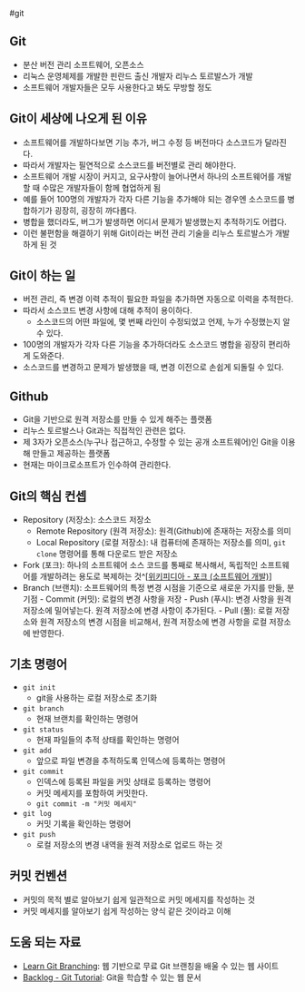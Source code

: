 #git

## Git
- 분산 버전 관리 소프트웨어, 오픈소스
- 리눅스 운영체제를 개발한 핀란드 출신 개발자 리누스 토르발스가 개발
- 소프트웨어 개발자들은 모두 사용한다고 봐도 무방할 정도

## Git이 세상에 나오게 된 이유 
- 소프트웨어를 개발하다보면 기능 추가, 버그 수정 등 버전마다 소스코드가 달라진다.
- 따라서 개발자는 필연적으로 소스코드를 버전별로 관리 해야한다.
- 소프트웨어 개발 시장이 커지고, 요구사항이 늘어나면서 하나의 소프트웨어를 개발할 때 수많은 개발자들이 함께 협업하게 됨
- 예를 들어 100명의 개발자가 각자 다른 기능을 추가해야 되는 경우엔 소스코드를 병합하기가 굉장히, 굉장히 까다롭다.
- 병합을 했더라도, 버그가 발생하면 어디서 문제가 발생했는지 추적하기도 어렵다.
- 이런 불편함을 해결하기 위해 Git이라는 버전 관리 기술을 리누스 토르발스가 개발하게 된 것

## Git이 하는 일
- 버전 관리, 즉 변경 이력 추적이 필요한 파일을 추가하면 자동으로 이력을 추적한다.
- 따라서 소스코드 변경 사항에 대해 추적이 용이하다.
	- 소스코드의 어떤 파일에, 몇 번째 라인이 수정되었고 언제, 누가 수정했는지 알 수 있다.
- 100명의 개발자가 각자 다른 기능을 추가하더라도 소스코드 병합을 굉장히 편리하게 도와준다.
- 소스코드를 변경하고 문제가 발생했을 때, 변경 이전으로 손쉽게 되돌릴 수 있다.

## Github
- Git을 기반으로 원격 저장소를 만들 수 있게 해주는 플랫폼
- 리누스 토르발스나 Git과는 직접적인 관련은 없다.
- 제 3자가 오픈소스(누구나 접근하고, 수정할 수 있는 공개 소프트웨어)인 Git을 이용해 만들고 제공하는 플랫폼
- 현재는 마이크로소프트가 인수하여 관리한다.

## Git의 핵심 컨셉
- Repository (저장소): 소스코드 저장소
	- Remote Repository (원격 저장소): 원격(Github)에 존재하는 저장소를 의미
	- Local Repository (로컬 저장소): 내 컴퓨터에 존재하는 저장소를 의미, `git clone` 명령어를 통해 다운로드 받은 저장소
- Fork (포크): 하나의 소프트웨어 소스 코드를 통째로 복사해서, 독립적인 소프트웨어를 개발하려는 용도로 복제하는 것^[[위키피디아 - 포크 (소프트웨어 개발)](https://ko.wikipedia.org/wiki/%ED%8F%AC%ED%81%AC_(%EC%86%8C%ED%94%84%ED%8A%B8%EC%9B%A8%EC%96%B4_%EA%B0%9C%EB%B0%9C))]
- Branch (브랜치): 소프트웨어의 특정 변경 시점을 기준으로 새로운 가지를 만듦, 분기점
		- Commit (커밋): 로컬의 변경 사항을 저장
		- Push (푸시): 변경 사항을 원격 저장소에 밀어넣는다. 원격 저장소에 변경 사항이 추가된다.
		- Pull (풀): 로컬 저장소와 원격 저장소의 변경 시점을 비교해서, 원격 저장소에 변경 사항을 로컬 저장소에 반영한다.

## 기초 명령어
- `git init`
	- git을 사용하는 로컬 저장소로 초기화
- `git branch`
	- 현재 브랜치를 확인하는 명령어
- `git status`
	- 현재 파일들의 추적 상태를 확인하는 명령어
- `git add`
	- 앞으로 파일 변경을 추적하도록 인덱스에 등록하는 명령어
- `git commit`
	- 인덱스에 등록된 파일을 커밋 상태로 등록하는 명령어
	- 커밋 메세지를 포함하여 커밋한다.
	- `git commit -m "커밋 메세지"`
- `git log`
	- 커밋 기록을 확인하는 명령어
- `git push`
	- 로컬 저장소의 변경 내역을 원격 저장소로 업로드 하는 것

## 커밋 컨벤션
- 커밋의 목적 별로 알아보기 쉽게 일관적으로 커밋 메세지를 작성하는 것
- 커밋 메세지를 알아보기 쉽게 작성하는 양식 같은 것이라고 이해

## 도움 되는 자료
- [Learn Git Branching](https://learngitbranching.js.org/?locale=ko): 웹 기반으로 무료 Git 브랜칭을 배울 수 있는 웹 사이트
- [Backlog - Git Tutorial](https://backlog.com/ja/git-tutorial): Git을 학습할 수 있는 웹 문서
